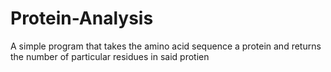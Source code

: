 # Protein-Analysis
A simple program that takes the amino acid sequence a protein and returns the number of particular residues in said protien
